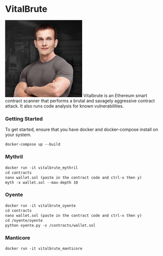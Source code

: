 # VitalBrute
<img src="https://github.com/xhad/vitalbrute/blob/master/assets/vitalbrute.png" width="250px" height="250px" />
Vitalbrute is an Ethereum smart contract scanner that performs a brutal and savagely aggressive contract attack. It also runs code analysis for known vulnerabilities.

### Getting Started
To get started, ensure that you have docker and docker-compose install on your system.

```
docker-compose up --build

```

### Mythril

```
docker run -it vitalbrute_mythril
cd contracts
nano wallet.sol (paste in the contract code and ctrl-x then y)
myth -x wallet.sol --max-depth 10
```

### Oyente

```
docker run -it vitalbrute_oyente
cd contracts
nano wallet.sol (paste in the contract code and ctrl-x then y)
cd /oyente/oyente
python oyente.py -s /contracts/wallet.sol
```

### Manticore

```
docker run -it vitalbrute_manticore
```
